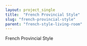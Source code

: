 ```yaml
---
layout: project_single
title:  "French Provincial Style"
slug: "french-provincial-style"
parent: "french-style-living-room"
---
```

French Provincial Style